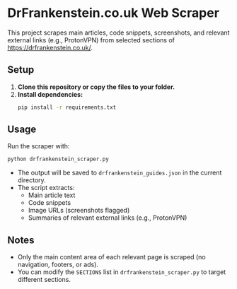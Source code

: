 # DrFrankenstein.co.uk Web Scraper

This project scrapes main articles, code snippets, screenshots, and relevant external links (e.g., ProtonVPN) from selected sections of https://drfrankenstein.co.uk/.

## Setup

1. **Clone this repository or copy the files to your folder.**
2. **Install dependencies:**
   ```bash
   pip install -r requirements.txt
   ```

## Usage

Run the scraper with:

```bash
python drfrankenstein_scraper.py
```

- The output will be saved to `drfrankenstein_guides.json` in the current directory.
- The script extracts:
  - Main article text
  - Code snippets
  - Image URLs (screenshots flagged)
  - Summaries of relevant external links (e.g., ProtonVPN)

## Notes
- Only the main content area of each relevant page is scraped (no navigation, footers, or ads).
- You can modify the `SECTIONS` list in `drfrankenstein_scraper.py` to target different sections. 